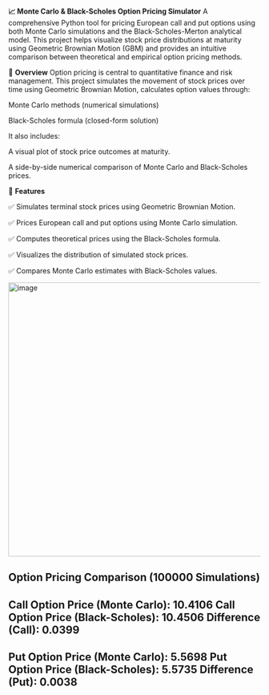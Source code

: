 **📈 Monte Carlo & Black-Scholes Option Pricing Simulator**
A comprehensive Python tool for pricing European call and put options using both Monte Carlo simulations and the Black-Scholes-Merton analytical model. This project helps visualize stock price distributions at maturity using Geometric Brownian Motion (GBM) and provides an intuitive comparison between theoretical and empirical option pricing methods.

🧠 **Overview**
Option pricing is central to quantitative finance and risk management. This project simulates the movement of stock prices over time using Geometric Brownian Motion, calculates option values through:

Monte Carlo methods (numerical simulations)

Black-Scholes formula (closed-form solution)

It also includes:

A visual plot of stock price outcomes at maturity.

A side-by-side numerical comparison of Monte Carlo and Black-Scholes prices.

🚀 **Features**

✅ Simulates terminal stock prices using Geometric Brownian Motion.

✅ Prices European call and put options using Monte Carlo simulation.

✅ Computes theoretical prices using the Black-Scholes formula.

✅ Visualizes the distribution of simulated stock prices.

✅ Compares Monte Carlo estimates with Black-Scholes values.

<img width="859" height="547" alt="image" src="https://github.com/user-attachments/assets/b9667f15-c606-4af1-a55f-9ca93a81dec8" />

Option Pricing Comparison (100000 Simulations) 
-------------------------------------------------- 
Call Option Price (Monte Carlo):  10.4106 
Call Option Price (Black-Scholes): 10.4506 Difference (Call): 0.0399 
--------------------------------------------------
Put Option Price (Monte Carlo):  5.5698 
Put Option Price (Black-Scholes): 5.5735 
Difference (Put): 0.0038
--------------------------------------------------
